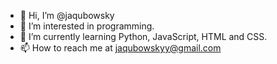 - 👋 Hi, I’m @jaqubowsky
- 👀 I’m interested in programming.
- 🌱 I’m currently learning Python, JavaScript, HTML and CSS.
- 📫 How to reach me at jaqubowskyy@gmail.com

<!---
jaqubowsky/jaqubowsky is a ✨ special ✨ repository because its `README.md` (this file) appears on your GitHub profile.
You can click the Preview link to take a look at your changes.
--->
